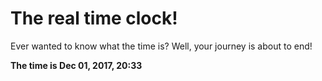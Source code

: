 # The real time clock!

Ever wanted to know what the time is? Well, your journey is about to end!

**The time is Dec 01, 2017, 20:33**